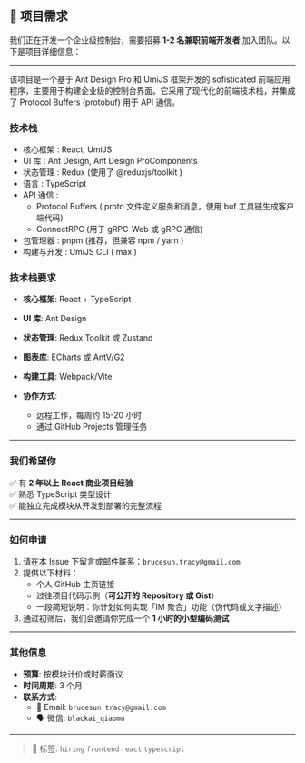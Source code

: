 ## 🚀 项目需求
我们正在开发一个企业级控制台，需要招募 **1-2 名兼职前端开发者** 加入团队。以下是项目详细信息：

---
该项目是一个基于 Ant Design Pro 和 UmiJS 框架开发的 sofisticated 前端应用程序，主要用于构建企业级的控制台界面。它采用了现代化的前端技术栈，并集成了 Protocol Buffers (protobuf) 用于 API 通信。

### **技术栈**
- 核心框架 : React, UmiJS
- UI 库 : Ant Design, Ant Design ProComponents
- 状态管理 : Redux (使用了 @reduxjs/toolkit )
- 语言 : TypeScript
- API 通信 :
  - Protocol Buffers ( proto 文件定义服务和消息，使用 buf 工具链生成客户端代码)
  - ConnectRPC (用于 gRPC-Web 或 gRPC 通信)
- 包管理器 : pnpm (推荐，但兼容 npm / yarn )
- 构建与开发 : UmiJS CLI ( max )

### **技术栈要求**
- **核心框架**: React + TypeScript
- **UI 库**: Ant Design
- **状态管理**: Redux Toolkit 或 Zustand
- **图表库**: ECharts 或 AntV/G2
- **构建工具**: Webpack/Vite


- **协作方式**:
  - 远程工作，每周约 15-20 小时
  - 通过 GitHub Projects 管理任务

---

### **我们希望你**
✅ 有 **2 年以上 React 商业项目经验**  
✅ 熟悉 TypeScript 类型设计  
✅ 能独立完成模块从开发到部署的完整流程    

---

### **如何申请**
1. 请在本 Issue 下留言或邮件联系：`brucesun.tracy@gmail.com`
2. 提供以下材料：
   - 个人 GitHub 主页链接
   - 过往项目代码示例（**可公开的 Repository 或 Gist**）
   - 一段简短说明：你计划如何实现「IM 聚合」功能（伪代码或文字描述）
3. 通过初筛后，我们会邀请你完成一个 **1 小时的小型编码测试**

---

### **其他信息**
- **预算**: 按模块计价或时薪面议  
- **时间周期**: 3 个月
- **联系方式**:  
  - 📧 Email: `brucesun.tracy@gmail.com`  
  - 🗣️ 微信: `blackai_qiaomu`  

---

> 🔖 标签: `hiring` `frontend` `react` `typescript`
